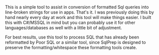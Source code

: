 This is a simple tool to assist in conversion of  formatted Sql queries into line-broken strings for use in apps. 
That's it. I was previously doing this by hand nearly every day at work and this tool will make things easier. I built this with C#/MSSQL in mind but you can probably use it for other languages/databases as well with a little bit of adjustment. 

For best results, use this tool to process SQL that has already been reformatted by Poor SQL or a similar tool, since SqlPrep is designed to preserve the formatting/whitespace these formatting tools create.